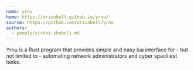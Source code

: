 ```yaml
---
name: yrnu
home: https://orionbell.github.io/yrnu/
source: https://github.com/orionbell/yrnu
authors:
  - people/yishai-shubeli.md
---
```


Yrnu is a Rust program that provides simple and easy lua interface for - but not limited to - automating network administrators and cyber spaciliest tasks.

